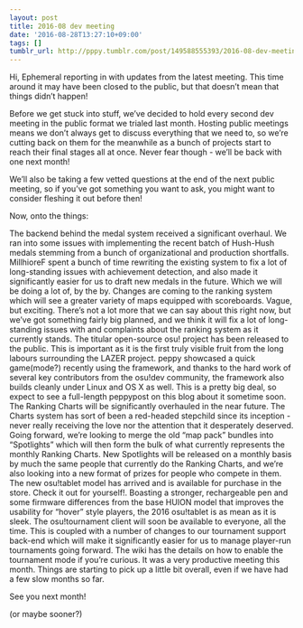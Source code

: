 ```yaml
---
layout: post
title: 2016-08 dev meeting
date: '2016-08-28T13:27:10+09:00'
tags: []
tumblr_url: http://pppy.tumblr.com/post/149588555393/2016-08-dev-meeting
---
```

Hi, Ephemeral reporting in with updates from the latest meeting. This time around it may have been closed to the public, but that doesn’t mean that things didn’t happen!



Before we get stuck into stuff, we’ve decided to hold every second dev meeting in the public format we trialed last month. Hosting public meetings means we don’t always get to discuss everything that we need to, so we’re cutting back on them for the meanwhile as a bunch of projects start to reach their final stages all at once. Never fear though - we’ll be back with one next month!

We’ll also be taking a few vetted questions at the end of the next public meeting, so if you’ve got something you want to ask, you might want to consider fleshing it out before then!

Now, onto the things:

The backend behind the medal system received a significant overhaul. We ran into some issues with implementing the recent batch of Hush-Hush medals stemming from a bunch of organizational and production shortfalls. MillhioreF spent a bunch of time rewriting the existing system to fix a lot of long-standing issues with achievement detection, and also made it significantly easier for us to draft new medals in the future. Which we will be doing a lot of, by the by.
Changes are coming to the ranking system which will see a greater variety of maps equipped with scoreboards. Vague, but exciting. There’s not a lot more that we can say about this right now, but we’ve got something fairly big planned, and we think it will fix a lot of long-standing issues with and complaints about the ranking system as it currently stands.
The titular open-source osu! project has been released to the public. This is important as it is the first truly visible fruit from the long labours surrounding the LAZER project. peppy showcased a quick game(mode?) recently using the framework, and thanks to the hard work of several key contributors from the osu!dev community, the framework also builds cleanly under Linux and OS X as well. This is a pretty big deal, so expect to see a full-length peppypost on this blog about it sometime soon.
The Ranking Charts will be significantly overhauled in the near future. The Charts system has sort of been a red-headed stepchild since its inception - never really receiving the love nor the attention that it desperately deserved. Going forward, we’re looking to merge the old “map pack” bundles into “Spotlights” which will then form the bulk of what currently represents the monthly Ranking Charts. New Spotlights will be released on a monthly basis by much the same people that currently do the Ranking Charts, and we’re also looking into a new format of prizes for people who compete in them.
The new osu!tablet model has arrived and is available for purchase in the store. Check it out for yourself!. Boasting a stronger, rechargeable pen and some firmware differences from the base HUION model that improves the usability for “hover” style players, the 2016 osu!tablet is as mean as it is sleek. 
The osu!tournament client will soon be available to everyone, all the time. This is coupled with a number of changes to our tournament support back-end which will make it significantly easier for us to manage player-run tournaments going forward. The wiki has the details on how to enable the tournament mode if you’re curious.
It was a very productive meeting this month. Things are starting to pick up a little bit overall, even if we have had a few slow months so far.

See you next month!

(or maybe sooner?)
